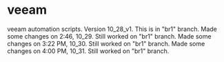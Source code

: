 # veeam
veeam automation scripts. Version 10_28_v1.
This is in "br1" branch.
Made some changes on 2:46, 10_29. Still worked on "br1" branch.
Made some changes on 3:22 PM, 10_30. Still worked on "br1" branch.
Made some changes on 4:00 PM, 10_31. Still worked on "br1" branch.
